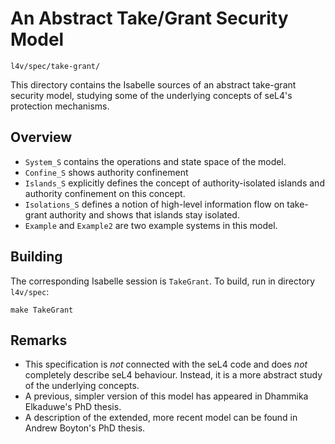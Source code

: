 <!--@TAG(DATA61_BSD)-->

An Abstract Take/Grant Security Model
=====================================

    l4v/spec/take-grant/

This directory contains the Isabelle sources of an abstract take-grant
security model, studying some of the underlying concepts of seL4's protection
mechanisms.


Overview
--------

 * `System_S` contains the operations and state space of the model.
 * `Confine_S` shows authority confinement
 * `Islands_S` explicitly defines the concept of authority-isolated islands
   and authority confinement on this concept.
 * `Isolations_S` defines a notion of high-level information flow on
   take-grant authority and shows that islands stay isolated.
 * `Example` and `Example2` are two example systems in this model.


Building
--------

The corresponding Isabelle session is `TakeGrant`. To build, run in directory `l4v/spec`:

    make TakeGrant


Remarks
-------

 * This specification is *not* connected with the seL4 code and does *not*
   completely describe seL4 behaviour. Instead, it is a more abstract study
   of the underlying concepts.
 * A previous, simpler version of this model has appeared in Dhammika
   Elkaduwe's PhD thesis.
 * A description of the extended, more recent model can be found in
   Andrew Boyton's PhD thesis.
